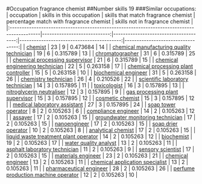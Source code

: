 #Occupation fragrance chemist
##Number skills 19
###Similar occupations:
| occupation                                                                                |   skills in this occupation |   skills that match fragrance chemist |   percentage match with fragrance chemist |   skills not in fragrance chemist |
|:------------------------------------------------------------------------------------------|----------------------------:|--------------------------------------:|------------------------------------------:|----------------------------------:|
| [chemist](chemist.md)                                                                     |                          23 |                                     9 |                                  0.473684 |                                14 |
| [chemical manufacturing quality technician](chemical_manufacturing_quality_technician.md) |                          19 |                                     6 |                                  0.315789 |                                13 |
| [chromatographer](chromatographer.md)                                                     |                          31 |                                     6 |                                  0.315789 |                                25 |
| [chemical processing supervisor](chemical_processing_supervisor.md)                       |                          21 |                                     6 |                                  0.315789 |                                15 |
| [chemical engineering technician](chemical_engineering_technician.md)                     |                          22 |                                     5 |                                  0.263158 |                                17 |
| [chemical processing plant controller](chemical_processing_plant_controller.md)           |                          15 |                                     5 |                                  0.263158 |                                10 |
| [biochemical engineer](biochemical_engineer.md)                                           |                          31 |                                     5 |                                  0.263158 |                                26 |
| [chemistry technician](chemistry_technician.md)                                           |                          26 |                                     4 |                                  0.210526 |                                22 |
| [scientific laboratory technician](scientific_laboratory_technician.md)                   |                          14 |                                     3 |                                  0.157895 |                                11 |
| [toxicologist](toxicologist.md)                                                           |                          16 |                                     3 |                                  0.157895 |                                13 |
| [nitroglycerin neutraliser](nitroglycerin_neutraliser.md)                                 |                          12 |                                     3 |                                  0.157895 |                                 9 |
| [gas processing plant supervisor](gas_processing_plant_supervisor.md)                     |                          15 |                                     3 |                                  0.157895 |                                12 |
| [cosmetic chemist](cosmetic_chemist.md)                                                   |                          15 |                                     3 |                                  0.157895 |                                12 |
| [medical laboratory assistant](medical_laboratory_assistant.md)                           |                          27 |                                     3 |                                  0.157895 |                                24 |
| [soap tower operator](soap_tower_operator.md)                                             |                           8 |                                     2 |                                  0.105263 |                                 6 |
| [compliance engineer](compliance_engineer.md)                                             |                          14 |                                     2 |                                  0.105263 |                                12 |
| [assayer](assayer.md)                                                                     |                          17 |                                     2 |                                  0.105263 |                                15 |
| [groundwater monitoring technician](groundwater_monitoring_technician.md)                 |                          17 |                                     2 |                                  0.105263 |                                15 |
| [nanoengineer](nanoengineer.md)                                                           |                          17 |                                     2 |                                  0.105263 |                                15 |
| [soap drier operator](soap_drier_operator.md)                                             |                          10 |                                     2 |                                  0.105263 |                                 8 |
| [analytical chemist](analytical_chemist.md)                                               |                          17 |                                     2 |                                  0.105263 |                                15 |
| [liquid waste treatment plant operator](liquid_waste_treatment_plant_operator.md)         |                          14 |                                     2 |                                  0.105263 |                                12 |
| [biochemist](biochemist.md)                                                               |                          19 |                                     2 |                                  0.105263 |                                17 |
| [water quality analyst](water_quality_analyst.md)                                         |                          13 |                                     2 |                                  0.105263 |                                11 |
| [asphalt laboratory technician](asphalt_laboratory_technician.md)                         |                          11 |                                     2 |                                  0.105263 |                                 9 |
| [sensory scientist](sensory_scientist.md)                                                 |                          17 |                                     2 |                                  0.105263 |                                15 |
| [materials engineer](materials_engineer.md)                                               |                          23 |                                     2 |                                  0.105263 |                                21 |
| [chemical engineer](chemical_engineer.md)                                                 |                          13 |                                     2 |                                  0.105263 |                                11 |
| [chemical application specialist](chemical_application_specialist.md)                     |                          13 |                                     2 |                                  0.105263 |                                11 |
| [pharmaceutical engineer](pharmaceutical_engineer.md)                                     |                          28 |                                     2 |                                  0.105263 |                                26 |
| [perfume production machine operator](perfume_production_machine_operator.md)             |                          12 |                                     2 |                                  0.105263 |                                10 |
